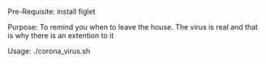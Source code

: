 Pre-Requisite: install figlet

Purpose: To remind you when to leave the house. The virus is real and that is why there is an extention to it


Usage: ./corona_virus.sh
